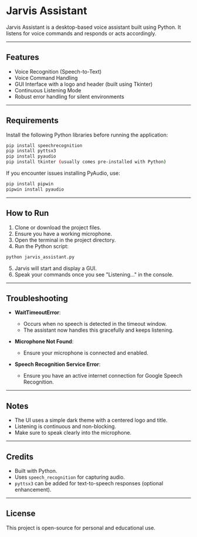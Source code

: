 # Jarvis Assistant

Jarvis Assistant is a desktop-based voice assistant built using Python. It listens for voice commands and responds or acts accordingly.

---

## Features
- Voice Recognition (Speech-to-Text)
- Voice Command Handling
- GUI Interface with a logo and header (built using Tkinter)
- Continuous Listening Mode
- Robust error handling for silent environments

---

## Requirements

Install the following Python libraries before running the application:

```bash
pip install speechrecognition
pip install pyttsx3
pip install pyaudio
pip install tkinter (usually comes pre-installed with Python)
```

If you encounter issues installing PyAudio, use:
```bash
pip install pipwin
pipwin install pyaudio
```

---

## How to Run

1. Clone or download the project files.
2. Ensure you have a working microphone.
3. Open the terminal in the project directory.
4. Run the Python script:

```bash
python jarvis_assistant.py
```

5. Jarvis will start and display a GUI.
6. Speak your commands once you see "Listening..." in the console.

---

## Troubleshooting

- **WaitTimeoutError**:
  - Occurs when no speech is detected in the timeout window.
  - The assistant now handles this gracefully and keeps listening.

- **Microphone Not Found**:
  - Ensure your microphone is connected and enabled.

- **Speech Recognition Service Error**:
  - Ensure you have an active internet connection for Google Speech Recognition.

---

## Notes
- The UI uses a simple dark theme with a centered logo and title.
- Listening is continuous and non-blocking.
- Make sure to speak clearly into the microphone.

---

## Credits
- Built with Python.
- Uses `speech_recognition` for capturing audio.
- `pyttsx3` can be added for text-to-speech responses (optional enhancement).

---

## License
This project is open-source for personal and educational use.

